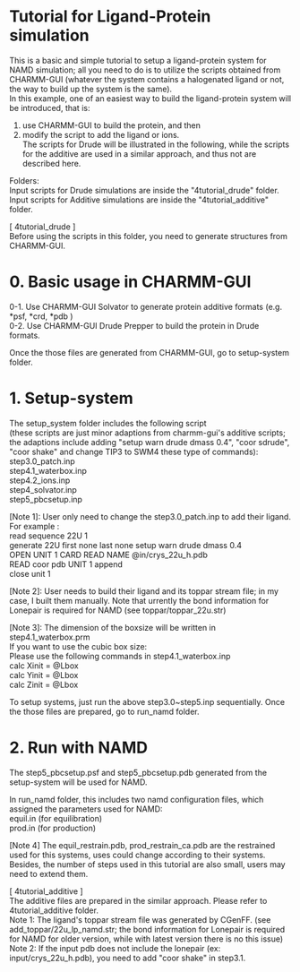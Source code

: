 # Tutorial for Ligand-Protein simulation  <br>
  This is a basic and simple tutorial to setup a ligand-protein system for NAMD simulation; all you need to do is to utilize the scripts obtained from CHARMM-GUI (whatever the system contains a halogenated ligand or not, the way to build up the system is the same).   <br>
  In this example, one of an easiest way to build the ligand-protein system will be introduced, that is:  <br>
  1) use CHARMM-GUI to build the protein, and then   <br>
  2) modify the script to add the ligand or ions.   <br>
  The scripts for Drude will be illustrated in the following, while the scripts for the additive are used in a similar approach, and thus not are described here.  <br>

Folders:  <br>
	Input scripts for Drude simulations are inside the "4tutorial_drude" folder.  <br>
	Input scripts for Additive simulations are inside the "4tutorial_additive" folder.  <br>

[ 4tutorial_drude ]  <br>
	Before using the scripts in this folder, you need to generate structures from CHARMM-GUI.
# 0. Basic usage in CHARMM-GUI  <br>
0-1. Use CHARMM-GUI Solvator to generate protein additive formats (e.g. *psf, *crd, *pdb ) <br>
0-2. Use CHARMM-GUI Drude Prepper to build the protein in Drude formats. <br>

Once the those files are generated from CHARMM-GUI, go to setup-system folder.  <br>

# 1. Setup-system  <br>
The setup_system folder includes the following script <br>
(these scripts are just minor adaptions from charmm-gui's additive scripts; the adaptions include adding "setup warn drude dmass 0.4", "coor sdrude", "coor shake" and change TIP3 to SWM4 these type of commands):  <br>
step3.0_patch.inp  <br>
step4.1_waterbox.inp   <br>
step4.2_ions.inp   <br>
step4_solvator.inp   <br>
step5_pbcsetup.inp  <br>

[Note 1]: User only need to change the step3.0_patch.inp to add their ligand.  <br>
For example :  <br>
read sequence 22U 1   <br>
generate 22U first none last none setup warn drude dmass 0.4  <br>
OPEN UNIT 1 CARD READ NAME @in/crys_22u_h.pdb  <br>
READ coor pdb UNIT 1 append  <br>
close unit 1  <br>

[Note 2]: User needs to build their ligand and its toppar stream file; in my case, I built them manually. Note that urrently the bond information for Lonepair is required for NAMD (see toppar/toppar_22u.str) <br>

[Note 3]: The dimension of the boxsize will be written in step4.1_waterbox.prm  <br>
If you want to use the cubic box size:  <br>
Please use the following commands in step4.1_waterbox.inp  <br>
calc Xinit = @Lbox   <br>
calc Yinit = @Lbox   <br>
calc Zinit = @Lbox   <br>

To setup systems, just run the above step3.0~step5.inp sequentially. Once the those files are prepared, go to run_namd folder.

# 2. Run with NAMD   <br>
The step5_pbcsetup.psf and step5_pbcsetup.pdb generated from the setup-system will be used for NAMD.   <br>

In run_namd folder, this includes two namd configuration files, which assigned the parameters used for NAMD: <br>
equil.in (for equilibration) <br>
prod.in (for production)  <br>
 
[Note 4] The equil_restrain.pdb, prod_restrain_ca.pdb are the restrained used for this systems, uses could change according to their systems. Besides, the number of steps used in this tutorial are also small, users may need to extend them.

[ 4tutorial_additive ]  <br>
The additive files are prepared in the similar approach. Please refer to 4tutorial_additive folder.   <br>
Note 1: The ligand's toppar stream file was generated by CGenFF. (see add_toppar/22u_lp_namd.str; the bond information for Lonepair is required for NAMD for older version, while with latest version there is no this issue)   <br>
Note 2: If the input pdb does not include the lonepair (ex: input/crys_22u_h.pdb), you need to add "coor shake" in step3.1.  <br>


